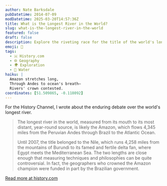 ```yaml
---
author: Nate Barksdale
pubDatetime: 2014-07-09
modDatetime: 2025-03-20T14:57:36Z
title: What is the Longest River in the World?
slug: what-is-the-longest-river-in-the-world
featured: false
draft: false
description: Explore the riveting race for the title of the world's longest river, where the Amazon and Nile vie closely under the scrutiny of modern geography.
emoji: 🌊
tags:
  - 🇭 History.com
  - 🌐 Geography
  - 🌍 Exploration
  - 🌊 Water
haiku: |
  Amazon stretches long,  
  Through Andes to ocean's breath—  
  Rivers' crown contested.
coordinates: [51.509865, -0.118092]
---
```


For the History Channel, I wrote about the enduring debate over the world's longest river.

> The longest river in the world, measured from its mouth to its most distant, year-round source, is likely the Amazon, which flows 4,345 miles from the Peruvian Andes through Brazil to the Atlantic Ocean.
>
> Until 2007, the title belonged to the Nile, which runs 4,258 miles from the mountains of Burundi to its famed and fertile delta fan, where Egypt meets the Mediterranean Sea. The two lengths are close enough that measuring techniques and philosophies can be quite controversial. In fact, the geographers who crowned the Amazon champion were funded in part by the Brazilian government.

[Read more at history.com](https://www.history.com/news/what-is-the-longest-river-in-the-world)
